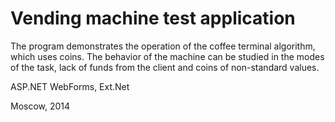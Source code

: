 # Vending machine test application

The program demonstrates the operation of the coffee terminal algorithm, which uses coins.
The behavior of the machine can be studied in the modes of the task, lack of funds from the client and coins of non-standard values.

ASP.NET WebForms, Ext.Net

Moscow, 2014